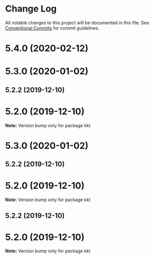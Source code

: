 # Change Log

All notable changes to this project will be documented in this file.
See [Conventional Commits](https://conventionalcommits.org) for commit guidelines.

# 5.4.0 (2020-02-12)



# 5.3.0 (2020-01-02)



## 5.2.2 (2019-12-10)



# 5.2.0 (2019-12-10)

**Note:** Version bump only for package kkt





# 5.3.0 (2020-01-02)



## 5.2.2 (2019-12-10)



# 5.2.0 (2019-12-10)

**Note:** Version bump only for package kkt





## 5.2.2 (2019-12-10)



# 5.2.0 (2019-12-10)

**Note:** Version bump only for package kkt
